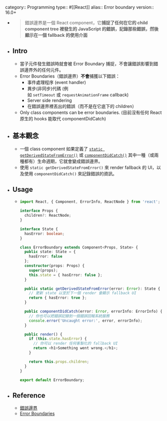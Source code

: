 category:: Programming
type:: #[[React]]
alias:: Error boundary
version:: 16.0+

- > 錯誤邊界是一個 React component，它**捕捉了任何在它的 child component tree 裡發生的 JavaScript 的錯誤，記錄那些錯誤，然後顯示在一個 fallback 的使用介面**
- ## Intro
	- 當子元件發生錯誤時就會被 Error Boundary 捕捉，不會讓錯誤影響到錯誤邊界外的任何元件。
	- Error Boundaries（錯誤邊界）**不會**捕獲以下錯誤：
		- 事件處理程序  (event handler)
		- 異步(非同步)代碼 (例如 `setTimeout` 或 `requestAnimationFrame` callback)
		- Server side rendering
		- 在錯誤邊界裡丟出的錯誤（而不是在它底下的 children）
	- Only class components can be error boundaries. (目前沒有任何 React 原生的 hooks 能取代 componentDidCatch)
- ## 基本觀念
	- 一個 class component 如果定義了 [`static getDerivedStateFromError()`](https://zh-hant.reactjs.org/docs/react-component.html#static-getderivedstatefromerror) 或 [`componentDidCatch()`](https://zh-hant.reactjs.org/docs/react-component.html#componentdidcatch) 其中一種（或兩種都有）生命週期，它就會變成錯誤邊界。
	- 使用 `static getDerivedStateFromError()` 來 render fallback 的 UI，以及使用 `componentDidCatch()` 來記錄錯誤的資訊。
- ## Usage
	- ```typescript
	  import React, { Component, ErrorInfo, ReactNode } from 'react';
	  
	  interface Props {
	    children?: ReactNode;
	  }
	  
	  interface State {
	    hasError: boolean;
	  }
	  
	  class ErrorBoundary extends Component<Props, State> {
	    public state: State = {
	      hasError: false
	    };
	    constructor(props: Props) {
	      super(props);
	      this.state = { hasError: false };
	    }
	  
	    public static getDerivedStateFromError(error: Error): State {
	      // 更新 state 以至於下一個 render 會顯示 fallback UI
	      return { hasError: true };
	    }
	  
	    public componentDidCatch(error: Error, errorInfo: ErrorInfo) {
	      // 你也可以把錯誤記錄到一個錯誤回報系統服務
	      console.error('Uncaught error:', error, errorInfo);
	    }
	  
	    public render() {
	      if (this.state.hasError) {
	        // 你可以 render 任何客製化的 fallback UI
	        return <h1>Something went wrong.</h1>;
	      }
	  
	      return this.props.children;
	    }
	  }
	  
	  export default ErrorBoundary;
	  ```
- ## Reference
	- [錯誤邊界](https://zh-hant.reactjs.org/docs/error-boundaries.html)
	- [Error Boundaries](https://react-typescript-cheatsheet.netlify.app/docs/basic/getting-started/error_boundaries/)